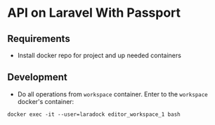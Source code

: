 # API on Laravel With Passport

## Requirements

- Install docker repo for project and up needed containers

## Development

- Do all operations from `workspace` container. Enter to the `workspace` docker's container:
```
docker exec -it --user=laradock editor_workspace_1 bash
```
